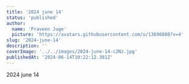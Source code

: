 ```yaml
---
title: '2024 june 14'
status: 'published'
author:
  name: 'Praveen Juge'
  picture: 'https://avatars.githubusercontent.com/u/13696888?v=4'
slug: '2024-june-14'
description: ''
coverImage: '../../images/2024-june-14-c2Nz.jpg'
publishedAt: '2024-06-14T10:22:12.381Z'
---
```


2024 june 14